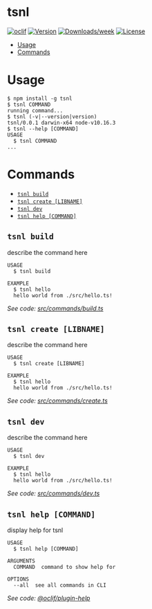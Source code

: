 tsnl
====



[![oclif](https://img.shields.io/badge/cli-oclif-brightgreen.svg)](https://oclif.io)
[![Version](https://img.shields.io/npm/v/tsnl.svg)](https://npmjs.org/package/tsnl)
[![Downloads/week](https://img.shields.io/npm/dw/tsnl.svg)](https://npmjs.org/package/tsnl)
[![License](https://img.shields.io/npm/l/tsnl.svg)](https://github.com/forsigner/tsnl/blob/master/package.json)

<!-- toc -->
* [Usage](#usage)
* [Commands](#commands)
<!-- tocstop -->
# Usage
<!-- usage -->
```sh-session
$ npm install -g tsnl
$ tsnl COMMAND
running command...
$ tsnl (-v|--version|version)
tsnl/0.0.1 darwin-x64 node-v10.16.3
$ tsnl --help [COMMAND]
USAGE
  $ tsnl COMMAND
...
```
<!-- usagestop -->
# Commands
<!-- commands -->
* [`tsnl build`](#tsnl-build)
* [`tsnl create [LIBNAME]`](#tsnl-create-libname)
* [`tsnl dev`](#tsnl-dev)
* [`tsnl help [COMMAND]`](#tsnl-help-command)

## `tsnl build`

describe the command here

```
USAGE
  $ tsnl build

EXAMPLE
  $ tsnl hello
  hello world from ./src/hello.ts!
```

_See code: [src/commands/build.ts](https://github.com/forsigner/tsnl/blob/v0.0.1/src/commands/build.ts)_

## `tsnl create [LIBNAME]`

describe the command here

```
USAGE
  $ tsnl create [LIBNAME]

EXAMPLE
  $ tsnl hello
  hello world from ./src/hello.ts!
```

_See code: [src/commands/create.ts](https://github.com/forsigner/tsnl/blob/v0.0.1/src/commands/create.ts)_

## `tsnl dev`

describe the command here

```
USAGE
  $ tsnl dev

EXAMPLE
  $ tsnl hello
  hello world from ./src/hello.ts!
```

_See code: [src/commands/dev.ts](https://github.com/forsigner/tsnl/blob/v0.0.1/src/commands/dev.ts)_

## `tsnl help [COMMAND]`

display help for tsnl

```
USAGE
  $ tsnl help [COMMAND]

ARGUMENTS
  COMMAND  command to show help for

OPTIONS
  --all  see all commands in CLI
```

_See code: [@oclif/plugin-help](https://github.com/oclif/plugin-help/blob/v2.2.1/src/commands/help.ts)_
<!-- commandsstop -->
